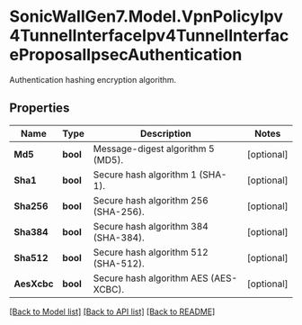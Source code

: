# SonicWallGen7.Model.VpnPolicyIpv4TunnelInterfaceIpv4TunnelInterfaceProposalIpsecAuthentication
Authentication hashing encryption algorithm.

## Properties

Name | Type | Description | Notes
------------ | ------------- | ------------- | -------------
**Md5** | **bool** | Message-digest algorithm 5 (MD5). | [optional] 
**Sha1** | **bool** | Secure hash algorithm 1 (SHA-1). | [optional] 
**Sha256** | **bool** | Secure hash algorithm 256 (SHA-256). | [optional] 
**Sha384** | **bool** | Secure hash algorithm 384 (SHA-384). | [optional] 
**Sha512** | **bool** | Secure hash algorithm 512 (SHA-512). | [optional] 
**AesXcbc** | **bool** | Secure hash algorithm AES (AES-XCBC). | [optional] 

[[Back to Model list]](../README.md#documentation-for-models) [[Back to API list]](../README.md#documentation-for-api-endpoints) [[Back to README]](../README.md)

